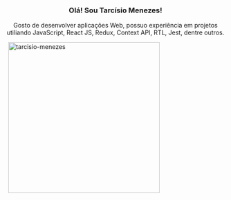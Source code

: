 <h3 align="center"> Olá! Sou Tarcísio Menezes! </h3>
<p align="center"> Gosto de desenvolver aplicações Web, possuo experiência em projetos utiliando JavaScript, React JS, Redux, Context API, RTL, Jest, dentre outros. </p>

<p>&nbsp;<img align="center" src="https://github-readme-stats.vercel.app/api?username=tarcisio-menezes&show_icons=true&locale=en" alt="tarcisio-menezes" width="350" /></p>

